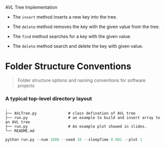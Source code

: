 AVL Tree Implementation 


- The ```insert``` method inserts a new key into the tree. 

- The ```delete``` method removes the key with the given value from the tree.

- The ```find``` method searches for a key with the given value.

- The ```delete``` method search and delete the key with given value.


Folder Structure Conventions
============================

> Folder structure options and naming conventions for software projects

### A typical top-level directory layout

    .
    ├── AVLTree.py              # class defination of AVL tree
    ├── run.py                  # an example to build and insert array to an AVL tree
    ├── run.py                  # An example plot showed in slides.
    └── README.md



```python
python run.py --num 1000 --seed 10 --sleepTime 0.001 --plot 1
```
